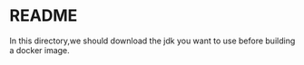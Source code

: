# README

In this directory,we should download the jdk you want to use before building a docker image.
